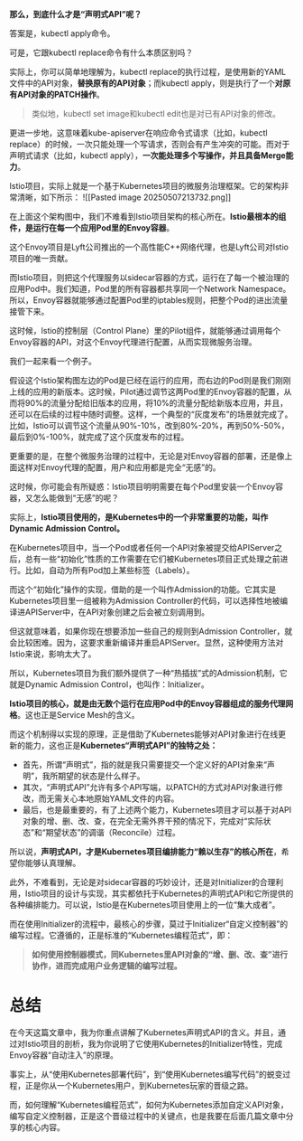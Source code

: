 **那么，到底什么才是“声明式API”呢？**

答案是，kubectl apply命令。

可是，它跟kubectl replace命令有什么本质区别吗？

实际上，你可以简单地理解为，kubectl replace的执行过程，是使用新的YAML文件中的API对象，**替换原有的API对象**；而kubectl apply，则是执行了一个**对原有API对象的PATCH操作**。

>类似地，kubectl set image和kubectl edit也是对已有API对象的修改。

更进一步地，这意味着kube-apiserver在响应命令式请求（比如，kubectl replace）的时候，一次只能处理一个写请求，否则会有产生冲突的可能。而对于声明式请求（比如，kubectl apply），**一次能处理多个写操作，并且具备Merge能力**。

Istio项目，实际上就是一个基于Kubernetes项目的微服务治理框架。它的架构非常清晰，如下所示：
![[Pasted image 20250507213732.png]]

在上面这个架构图中，我们不难看到Istio项目架构的核心所在。**Istio最根本的组件，是运行在每一个应用Pod里的Envoy容器**。

这个Envoy项目是Lyft公司推出的一个高性能C++网络代理，也是Lyft公司对Istio项目的唯一贡献。

而Istio项目，则把这个代理服务以sidecar容器的方式，运行在了每一个被治理的应用Pod中。我们知道，Pod里的所有容器都共享同一个Network Namespace。所以，Envoy容器就能够通过配置Pod里的iptables规则，把整个Pod的进出流量接管下来。

这时候，Istio的控制层（Control Plane）里的Pilot组件，就能够通过调用每个Envoy容器的API，对这个Envoy代理进行配置，从而实现微服务治理。

我们一起来看一个例子。

假设这个Istio架构图左边的Pod是已经在运行的应用，而右边的Pod则是我们刚刚上线的应用的新版本。这时候，Pilot通过调节这两Pod里的Envoy容器的配置，从而将90%的流量分配给旧版本的应用，将10%的流量分配给新版本应用，并且，还可以在后续的过程中随时调整。这样，一个典型的“灰度发布”的场景就完成了。比如，Istio可以调节这个流量从90%-10%，改到80%-20%，再到50%-50%，最后到0%-100%，就完成了这个灰度发布的过程。

更重要的是，在整个微服务治理的过程中，无论是对Envoy容器的部署，还是像上面这样对Envoy代理的配置，用户和应用都是完全“无感”的。

这时候，你可能会有所疑惑：Istio项目明明需要在每个Pod里安装一个Envoy容器，又怎么能做到“无感”的呢？

实际上，**Istio项目使用的，是Kubernetes中的一个非常重要的功能，叫作Dynamic Admission Control。**

在Kubernetes项目中，当一个Pod或者任何一个API对象被提交给APIServer之后，总有一些“初始化”性质的工作需要在它们被Kubernetes项目正式处理之前进行。比如，自动为所有Pod加上某些标签（Labels）。

而这个“初始化”操作的实现，借助的是一个叫作Admission的功能。它其实是Kubernetes项目里一组被称为Admission Controller的代码，可以选择性地被编译进APIServer中，在API对象创建之后会被立刻调用到。

但这就意味着，如果你现在想要添加一些自己的规则到Admission Controller，就会比较困难。因为，这要求重新编译并重启APIServer。显然，这种使用方法对Istio来说，影响太大了。

所以，Kubernetes项目为我们额外提供了一种“热插拔”式的Admission机制，它就是Dynamic Admission Control，也叫作：Initializer。

**Istio项目的核心，就是由无数个运行在应用Pod中的Envoy容器组成的服务代理网格**。这也正是Service Mesh的含义。

而这个机制得以实现的原理，正是借助了Kubernetes能够对API对象进行在线更新的能力，这也正是**Kubernetes“声明式API”的独特之处：**

- 首先，所谓“声明式”，指的就是我只需要提交一个定义好的API对象来“声明”，我所期望的状态是什么样子。
- 其次，“声明式API”允许有多个API写端，以PATCH的方式对API对象进行修改，而无需关心本地原始YAML文件的内容。
- 最后，也是最重要的，有了上述两个能力，Kubernetes项目才可以基于对API对象的增、删、改、查，在完全无需外界干预的情况下，完成对“实际状态”和“期望状态”的调谐（Reconcile）过程。

所以说，**声明式API，才是Kubernetes项目编排能力“赖以生存”的核心所在**，希望你能够认真理解。

此外，不难看到，无论是对sidecar容器的巧妙设计，还是对Initializer的合理利用，Istio项目的设计与实现，其实都依托于Kubernetes的声明式API和它所提供的各种编排能力。可以说，Istio是在Kubernetes项目使用上的一位“集大成者”。

而在使用Initializer的流程中，最核心的步骤，莫过于Initializer“自定义控制器”的编写过程。它遵循的，正是标准的“Kubernetes编程范式”，即：

> **如何使用控制器模式，同Kubernetes里API对象的“增、删、改、查”进行协作，进而完成用户业务逻辑的编写过程。**

# 总结
在今天这篇文章中，我为你重点讲解了Kubernetes声明式API的含义。并且，通过对Istio项目的剖析，我为你说明了它使用Kubernetes的Initializer特性，完成Envoy容器“自动注入”的原理。

事实上，从“使用Kubernetes部署代码”，到“使用Kubernetes编写代码”的蜕变过程，正是你从一个Kubernetes用户，到Kubernetes玩家的晋级之路。

而，如何理解“Kubernetes编程范式”，如何为Kubernetes添加自定义API对象，编写自定义控制器，正是这个晋级过程中的关键点，也是我要在后面几篇文章中分享的核心内容。

